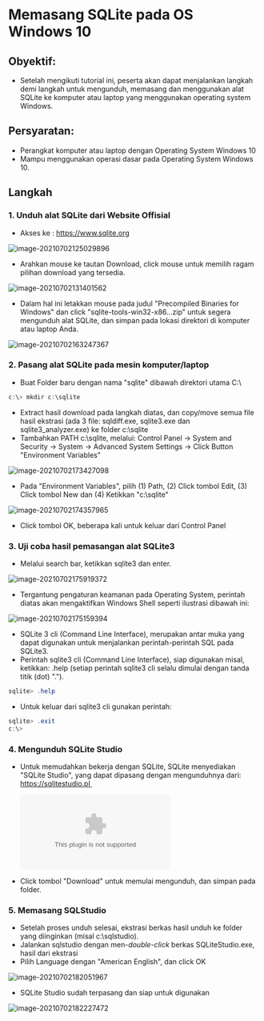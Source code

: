 # Memasang SQLite pada OS Windows 10

## Obyektif:

- Setelah mengikuti tutorial ini, peserta akan dapat  menjalankan langkah demi langkah untuk  mengunduh, memasang dan menggunakan alat SQLite ke komputer atau laptop yang menggunakan operating system Windows.

## Persyaratan:

- Perangkat komputer atau laptop dengan Operating System Windows 10
- Mampu menggunakan operasi dasar pada Operating System Windows 10.

## Langkah

### 1. Unduh alat SQLite dari Website Offisial

- Akses ke : https://www.sqlite.org

![image-20210702125029896](./images/image-20210702125029896.png)

- Arahkan mouse ke tautan Download, click mouse untuk memilih ragam pilihan download yang tersedia.

![image-20210702131401562](./images/image-20210702131401562.png)

-  Dalam hal ini letakkan mouse pada judul "Precompiled Binaries for Windows" dan click "sqlite-tools-win32-x86...zip" untuk segera mengunduh alat SQLite, dan simpan pada lokasi direktori di komputer atau laptop Anda.

![image-20210702163247367](./images/image-20210702163247367.png)

### 2. Pasang alat SQLite pada mesin komputer/laptop

- Buat Folder baru dengan nama "sqlite" dibawah direktori utama C:\

```powershell
c:\> mkdir c:\sqlite
```

- Extract hasil download pada langkah diatas, dan copy/move semua file hasil ekstrasi (ada 3 file: sqldiff.exe, sqlite3.exe dan sqlite3_analyzer.exe) ke folder c:\sqlite
- Tambahkan PATH c:\sqlite, melalui: Control Panel -> System and Security -> System -> Advanced System Settings -> Click Button "Environment Variables"

![image-20210702173427098](./images/image-20210702173427098.png)

- Pada "Environment Variables", pilih (1) Path, (2) Click tombol Edit, (3) Click tombol New dan (4) Ketikkan "c:\sqlite"

![image-20210702174357965](./images/image-20210702174357965.png)

- Click tombol OK, beberapa kali untuk keluar dari Control Panel

### 3. Uji coba hasil pemasangan alat SQLite3

- Melalui search bar, ketikkan sqlite3 dan enter.

![image-20210702175919372](./images/image-20210702175919372.png)

- Tergantung pengaturan keamanan pada Operating System, perintah diatas akan mengaktifkan Windows Shell seperti ilustrasi dibawah ini:

![image-20210702175159394](/home/xhartono/Documents/inixindo/RBX/sqlite/images/image-20210702175159394.png)

- SQLite 3 cli (Command Line Interface), merupakan antar muka yang dapat digunakan untuk menjalankan perintah-perintah SQL pada SQLite3.
- Perintah sqlite3 cli (Command Line Interface), siap digunakan misal, ketikkan: .help (setiap perintah sqlite3 cli selalu dimulai dengan tanda titik (dot) ".").

```powershell
sqlite> .help
```

- Untuk keluar dari sqlite3 cli gunakan perintah:

```powershell
sqlite> .exit
c:\>
```

### 4. Mengunduh SQLite Studio

- Untuk memudahkan bekerja dengan SQLite, SQLite menyediakan "SQLite Studio", yang dapat dipasang dengan mengunduhnya dari: https://sqlitestudio.pl 

  ![image-20210702181500792](./images/WAPGA_Generic_Application.doc)

- Click tombol "Download" untuk memulai mengunduh, dan simpan pada folder.

### 5. Memasang SQLStudio

- Setelah proses unduh selesai, ekstrasi berkas hasil unduh ke folder yang diinginkan (misal c:\sqlstudio).
- Jalankan sqlstudio dengan men-*double-click* berkas SQLiteStudio.exe, hasil dari ekstrasi
- Pilih Language dengan "American English", dan click OK

![image-20210702182051967](./images/image-20210702182051967.png)

- SQLite Studio sudah terpasang dan siap untuk digunakan

![image-20210702182227472](./images/image-20210702182227472.png)